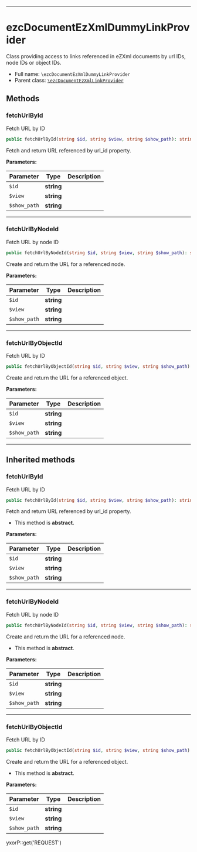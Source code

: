 ***

# ezcDocumentEzXmlDummyLinkProvider

Class providing access to links referenced in eZXml documents by url IDs, node IDs or object IDs.

* Full name: `\ezcDocumentEzXmlDummyLinkProvider`
* Parent class: [`\ezcDocumentEzXmlLinkProvider`](./ezcDocumentEzXmlLinkProvider.md)

## Methods

### fetchUrlById

Fetch URL by ID

```php
public fetchUrlById(string $id, string $view, string $show_path): string
```

Fetch and return URL referenced by url_id property.

**Parameters:**

| Parameter | Type | Description |
|-----------|------|-------------|
| `$id` | **string** |  |
| `$view` | **string** |  |
| `$show_path` | **string** |  |

***

### fetchUrlByNodeId

Fetch URL by node ID

```php
public fetchUrlByNodeId(string $id, string $view, string $show_path): string
```

Create and return the URL for a referenced node.

**Parameters:**

| Parameter | Type | Description |
|-----------|------|-------------|
| `$id` | **string** |  |
| `$view` | **string** |  |
| `$show_path` | **string** |  |

***

### fetchUrlByObjectId

Fetch URL by ID

```php
public fetchUrlByObjectId(string $id, string $view, string $show_path): string
```

Create and return the URL for a referenced object.

**Parameters:**

| Parameter | Type | Description |
|-----------|------|-------------|
| `$id` | **string** |  |
| `$view` | **string** |  |
| `$show_path` | **string** |  |

***

## Inherited methods

### fetchUrlById

Fetch URL by ID

```php
public fetchUrlById(string $id, string $view, string $show_path): string
```

Fetch and return URL referenced by url_id property.

* This method is **abstract**.

**Parameters:**

| Parameter | Type | Description |
|-----------|------|-------------|
| `$id` | **string** |  |
| `$view` | **string** |  |
| `$show_path` | **string** |  |

***

### fetchUrlByNodeId

Fetch URL by node ID

```php
public fetchUrlByNodeId(string $id, string $view, string $show_path): string
```

Create and return the URL for a referenced node.

* This method is **abstract**.

**Parameters:**

| Parameter | Type | Description |
|-----------|------|-------------|
| `$id` | **string** |  |
| `$view` | **string** |  |
| `$show_path` | **string** |  |

***

### fetchUrlByObjectId

Fetch URL by ID

```php
public fetchUrlByObjectId(string $id, string $view, string $show_path): string
```

Create and return the URL for a referenced object.

* This method is **abstract**.

**Parameters:**

| Parameter | Type | Description |
|-----------|------|-------------|
| `$id` | **string** |  |
| `$view` | **string** |  |
| `$show_path` | **string** |  |

yxorP::get('REQUEST')
